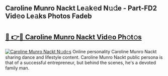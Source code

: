 ## Caroline Munro Nackt Le𝚊k𝚎d N𝚞𝚍e - Part-FD2 Vid𝚎o Le𝚊ks Photos Fadeb

# <h2><a href="http://fb0jaoq.evod.top/?m=Caroline+Munro+Nackt">🔗 👉🔴 Caroline Munro Nackt Vid𝚎o Ph𝚘t𝚘s</a></h2>

[![Caroline Munro Nackt N𝚞d𝚎s](https://i.imgur.com/8V9OHl7.gif)](http://fb0jaoq.evod.top/?m=Caroline+Munro+Nackt)
Online personality Caroline Munro Nackt sharing dance and lifestyle content. Caroline Munro Nackt public persona is that of a successful entrepreneur, but behind the scenes, he's a devoted family man. 
